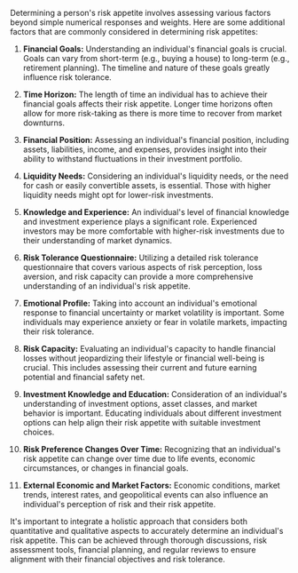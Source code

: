 Determining a person's risk appetite involves assessing various factors beyond simple numerical responses and weights. Here are some additional factors that are commonly considered in determining risk appetites:

1. **Financial Goals:**
   Understanding an individual's financial goals is crucial. Goals can vary from short-term (e.g., buying a house) to long-term (e.g., retirement planning). The timeline and nature of these goals greatly influence risk tolerance.

2. **Time Horizon:**
   The length of time an individual has to achieve their financial goals affects their risk appetite. Longer time horizons often allow for more risk-taking as there is more time to recover from market downturns.

3. **Financial Position:**
   Assessing an individual's financial position, including assets, liabilities, income, and expenses, provides insight into their ability to withstand fluctuations in their investment portfolio.

4. **Liquidity Needs:**
   Considering an individual's liquidity needs, or the need for cash or easily convertible assets, is essential. Those with higher liquidity needs might opt for lower-risk investments.

5. **Knowledge and Experience:**
   An individual's level of financial knowledge and investment experience plays a significant role. Experienced investors may be more comfortable with higher-risk investments due to their understanding of market dynamics.

6. **Risk Tolerance Questionnaire:**
   Utilizing a detailed risk tolerance questionnaire that covers various aspects of risk perception, loss aversion, and risk capacity can provide a more comprehensive understanding of an individual's risk appetite.

7. **Emotional Profile:**
   Taking into account an individual's emotional response to financial uncertainty or market volatility is important. Some individuals may experience anxiety or fear in volatile markets, impacting their risk tolerance.

8. **Risk Capacity:**
   Evaluating an individual's capacity to handle financial losses without jeopardizing their lifestyle or financial well-being is crucial. This includes assessing their current and future earning potential and financial safety net.

9. **Investment Knowledge and Education:**
   Consideration of an individual's understanding of investment options, asset classes, and market behavior is important. Educating individuals about different investment options can help align their risk appetite with suitable investment choices.

10. **Risk Preference Changes Over Time:**
    Recognizing that an individual's risk appetite can change over time due to life events, economic circumstances, or changes in financial goals.

11. **External Economic and Market Factors:**
    Economic conditions, market trends, interest rates, and geopolitical events can also influence an individual's perception of risk and their risk appetite.

It's important to integrate a holistic approach that considers both quantitative and qualitative aspects to accurately determine an individual's risk appetite. This can be achieved through thorough discussions, risk assessment tools, financial planning, and regular reviews to ensure alignment with their financial objectives and risk tolerance.